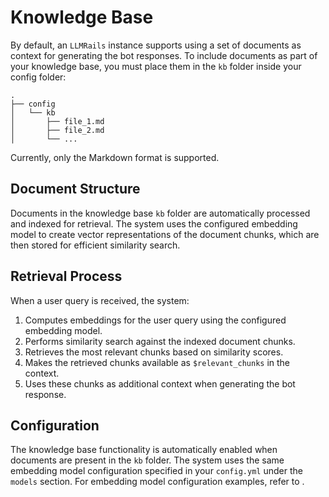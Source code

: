 # Knowledge Base

By default, an `LLMRails` instance supports using a set of documents as context for generating the bot responses. To include documents as part of your knowledge base, you must place them in the `kb` folder inside your config folder:

```
.
├── config
│   └── kb
│       ├── file_1.md
│       ├── file_2.md
│       └── ...
```

Currently, only the Markdown format is supported.

## Document Structure

Documents in the knowledge base `kb` folder are automatically processed and indexed for retrieval. The system uses the configured embedding model to create vector representations of the document chunks, which are then stored for efficient similarity search.

## Retrieval Process

When a user query is received, the system:

1. Computes embeddings for the user query using the configured embedding model.
2. Performs similarity search against the indexed document chunks.
3. Retrieves the most relevant chunks based on similarity scores.
4. Makes the retrieved chunks available as `$relevant_chunks` in the context.
5. Uses these chunks as additional context when generating the bot response.

## Configuration

The knowledge base functionality is automatically enabled when documents are present in the `kb` folder. The system uses the same embedding model configuration specified in your `config.yml` under the `models` section. For embedding model configuration examples, refer to [](llm-configuration).

<!--
## Retrieval Rails

You can configure retrieval rails to process the retrieved chunks before they are used for response generation. Retrieval rails are triggered after the `retrieve_relevant_chunks` action has finished and the `$relevant_chunks` variable is populated.

```yaml
rails:
  retrieval:
    flows:
      - check retrieval sensitive data
      - filter irrelevant chunks
      - validate chunk quality
```

## Custom Retrieval Actions

You can implement custom retrieval logic by creating actions that modify the `$relevant_chunks` variable. These actions can:

- Filter chunks based on custom criteria
- Re-rank chunks using different algorithms
- Add metadata to chunks
- Combine chunks from multiple sources

Example custom retrieval action:

```python
def custom_retrieval_filter(context):
    """Filter and re-rank retrieved chunks based on custom logic."""
    chunks = context.get("relevant_chunks", [])

    # Apply custom filtering logic
    filtered_chunks = [chunk for chunk in chunks if custom_filter_criteria(chunk)]

    # Re-rank based on custom scoring
    ranked_chunks = sorted(filtered_chunks, key=custom_scoring_function, reverse=True)

    # Update the context with filtered chunks
    context["relevant_chunks"] = ranked_chunks[:5]  # Keep top 5 chunks
```

## Integration with Dialog Flows

The knowledge base integrates with dialog flows. You can reference the retrieved chunks in your Colang flows as follows:

```colang
define flow answer question
  when user asks question
    retrieve relevant chunks
    bot respond with knowledge
      "Based on the available information: {{ $relevant_chunks }}"
```

## Performance Considerations

- **Chunk Size**: Documents are automatically chunked for optimal retrieval. You can adjust chunk size in advanced configurations.
- **Indexing**: Document indexing happens automatically when the configuration is loaded.
- **Caching**: Embeddings are cached to improve performance for repeated queries.
- **Search Parameters**: You can configure similarity thresholds and maximum number of retrieved chunks.

## Advanced Configuration

For advanced use cases, you can:

- Configure custom embedding search providers
- Implement hybrid search (combining vector and keyword search)
- Set up document preprocessing pipelines
- Configure chunk overlap and size parameters

For more details on advanced embedding search configurations, see the [Embedding Search Providers](../advanced/embedding-search-providers.md) guide.
-->
